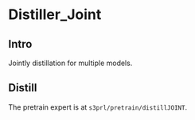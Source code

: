 # Distiller_Joint

## Intro
Jointly distillation for multiple models.

## Distill
The pretrain expert is at `s3prl/pretrain/distillJOINT`.